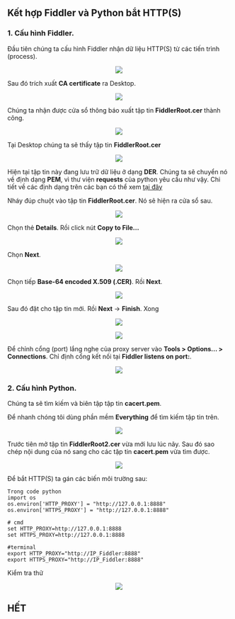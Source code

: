 ## Kết hợp Fiddler và Python bắt HTTP(S)

### 1. Cấu hình Fiddler.

Đầu tiên chúng ta cấu hình Fiddler nhận dữ liệu HTTP(S) từ các tiến trình (process).
<p align="center"><img src="pic/Image_1.png"></p>

Sau đó trích xuất **CA certificate** ra Desktop.
<p align="center"><img src="pic/Image_2.png"></p>

Chúng ta nhận được cửa sổ thông báo xuất tập tin **FiddlerRoot.cer** thành công.
<p align="center"><img src="pic/Image_3.png"></p>

Tại Desktop chúng ta sẽ thấy tập tin **FiddlerRoot.cer**
<p align="center"><img src="pic/Image_4.png"></p>

Hiện tại tập tin này đang lưu trữ dữ liệu ở dạng **DER**. Chúng ta sẽ chuyển nó về định dạng **PEM**, vì thư viện **requests** của python yêu cầu như vậy. Chi tiết về các định dạng trên các bạn có thể xem [tại đây](http://www.gtopia.org/blog/2010/02/der-vs-crt-vs-cer-vs-pem-certificates/)

Nháy đúp chuột vào tập tin **FiddlerRoot.cer**. Nó sẽ hiện ra cửa sổ sau. 
<p align="center"><img src="pic/Image_5.png"></p>

Chọn thẻ **Details**. Rồi click nút **Copy to File...**
<p align="center"><img src="pic/Image_6.png"></p>

Chọn **Next**.
<p align="center"><img src="pic/Image_7.png"></p>

Chọn tiếp **Base-64 encoded X.509 (.CER)**. Rồi **Next**.
<p align="center"><img src="pic/Image_8.png"></p>

Sau đó đặt cho tập tin mới. Rồi **Next** -> **Finish**. Xong 
<p align="center"><img src="pic/Image_9.png"></p>
<p align="center"><img src="pic/Image_10.png"></p>

Để chỉnh cổng (port) lắng nghe của proxy server vào **Tools > Options... > Connections**. Chỉ định cổng kết nối tại **Fiddler listens on port:**.
<p align="center"><img src="pic/Image_13.png"></p>

### 2. Cấu hình Python.
Chúng ta sẽ tìm kiếm và biên tập tập tin **cacert.pem**.

Để nhanh chóng tôi dùng phần mềm **Everything** để tìm kiếm tập tin trên.
<p align="center"><img src="pic/Image_11.png"></p>

Trước tiên mở tập tin **FiddlerRoot2.cer** vừa mới lưu lúc nãy. Sau đó sao chép nội dung của nó sang cho các tập tin **cacert.pem** vừa tìm được.
<p align="center"><img src="pic/Image_12.png"></p>

Để bắt HTTP(S) ta gán các biến môi trường sau:

```
Trong code python
import os
os.environ['HTTP_PROXY'] = "http://127.0.0.1:8888"
os.environ['HTTPS_PROXY'] = "http://127.0.0.1:8888"

# cmd
set HTTP_PROXY=http://127.0.0.1:8888
set HTTPS_PROXY=http://127.0.0.1:8888

#terminal
export HTTP_PROXY="http://IP_Fiddler:8888"
export HTTPS_PROXY="http://IP_Fiddler:8888"
```

Kiểm tra thử
<p align="center"><img src="pic/Image_14.png"></p>

## HẾT



